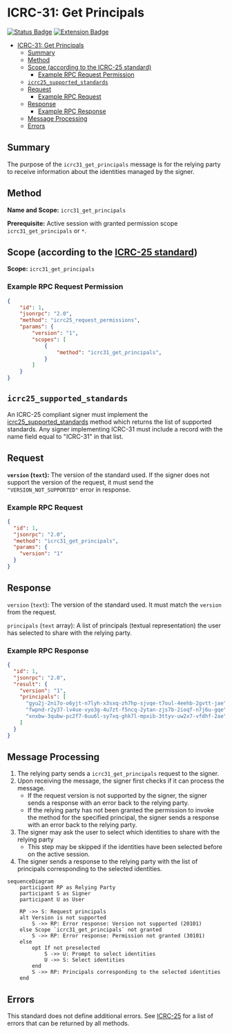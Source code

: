 # ICRC-31: Get Principals

[![Status Badge](https://img.shields.io/badge/STATUS-DRAFT-ffcc00.svg)](https://github.com/orgs/dfinity/projects/31)
[![Extension Badge](https://img.shields.io/badge/Extends-ICRC--25-ffcc222.svg)](./icrc_25_signer_interaction_standard.md)

<!-- TOC -->
* [ICRC-31: Get Principals](#icrc-31-get-principals)
  * [Summary](#summary)
  * [Method](#method)
  * [Scope (according to the ICRC-25 standard)](#scope-according-to-the-icrc-25-standard)
    * [Example RPC Request Permission](#example-rpc-request-permission)
  * [`icrc25_supported_standards`](#icrc25_supported_standards)
  * [Request](#request)
    * [Example RPC Request](#example-rpc-request)
  * [Response](#response)
    * [Example RPC Response](#example-rpc-response)
  * [Message Processing](#message-processing)
  * [Errors](#errors)
<!-- TOC -->
## Summary

The purpose of the `icrc31_get_principals` message is for the relying party to receive information about the identities managed by the signer.

## Method

**Name and Scope:** `icrc31_get_principals`

**Prerequisite:** Active session with granted permission scope `icrc31_get_principals` or `*`.

## Scope (according to the [ICRC-25 standard](./icrc_25_signer_interaction_standard.md))

**Scope:** `icrc31_get_principals` 

### Example RPC Request Permission
```json
{
    "id": 1,
    "jsonrpc": "2.0",
    "method": "icrc25_request_permissions",
    "params": {
        "version": "1",
        "scopes": [
            {
                "method": "icrc31_get_principals",
            }
        ]
    }
}
```

## `icrc25_supported_standards`

An ICRC-25 compliant signer must implement the [icrc25_supported_standards](./icrc_25_signer_interaction_standard.md#icrc25_supported_standards) method which returns the list of supported standards. Any signer implementing ICRC-31 must include a record with the name field equal to "ICRC-31" in that list.

## Request

**`version` (`text`):** The version of the standard used. If the signer does not support the version of the request, it must send the `"VERSION_NOT_SUPPORTED"` error in response.

### Example RPC Request

```json
{
  "id": 1,
  "jsonrpc": "2.0",
  "method": "icrc31_get_principals",
  "params": {
    "version": "1"
  }
}
```

## Response

`version` (`text`): The version of the standard used. It must match the `version` from the request.

`principals` (`text` array): A list of principals (textual representation) the user has selected to share with the relying party.

### Example RPC Response

```json
{
  "id": 1,
  "jsonrpc": "2.0",
  "result": {
    "version": "1",
    "principals": [
      "gyu2j-2ni7o-o6yjt-n7lyh-x3sxq-zh7hp-sjvqe-t7oul-4eehb-2gvtt-jae",
      "fwpnd-r2y37-lv4ue-vyo3g-4u7zt-f5ncq-2ytan-zjs7b-2ioqf-n7j6u-gqe",
      "xnxbw-3qubw-pc2f7-6uu6l-sy7xq-ghk7l-mpxib-3ttyv-uw2x7-vfdhf-2ae"
    ]
  }
}
```

## Message Processing

1. The relying party sends a `icrc31_get_principals` request to the signer.
2. Upon receiving the message, the signer first checks if it can process the message.
    - If the request version is not supported by the signer, the signer sends a response with an error back to the relying party.
    - If the relying party has not been granted the permission to invoke the method for the specified principal, the signer sends a response with an error back to the relying party.
3. The signer may ask the user to select which identities to share with the relying party
    - This step may be skipped if the identities have been selected before on the active session.
4. The signer sends a response to the relying party with the list of principals corresponding to the selected identities.

```mermaid
sequenceDiagram
    participant RP as Relying Party
    participant S as Signer
    participant U as User

    RP ->> S: Request principals
    alt Version is not supported
        S ->> RP: Error response: Version not supported (20101)
    else Scope `icrc31_get_principals` not granted
        S ->> RP: Error response: Permission not granted (30101)
    else
        opt If not preselected
            S ->> U: Prompt to select identities
            U ->> S: Select identities
        end
        S ->> RP: Principals corresponding to the selected identities
    end
```

## Errors

This standard does not define additional errors. See [ICRC-25](./icrc_25_signer_interaction_standard.md#errors-3) for a list of errors that can be returned by all methods.
